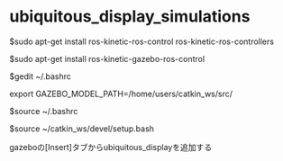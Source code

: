 # ubiquitous_display_simulations

$sudo apt-get install ros-kinetic-ros-control ros-kinetic-ros-controllers

$sudo apt-get install ros-kinetic-gazebo-ros-control 

$gedit ~/.bashrc

export GAZEBO_MODEL_PATH=/home/users/catkin_ws/src/

$source ~/.bashrc

$source ~/catkin_ws/devel/setup.bash


gazeboの[Insert]タブからubiquitous_displayを追加する
